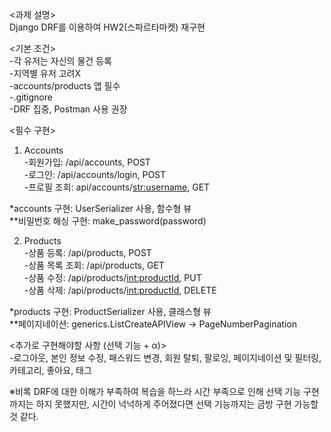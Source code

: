 <과제 설명>  
Django DRF를 이용하여 HW2(스파르타마켓) 재구현  

<기본 조건>  
-각 유저는 자신의 물건 등록  
-지역별 유저 고려X  
-accounts/products 앱 필수  
-.gitignore  
-DRF 집중, Postman 사용 권장  
  
<필수 구현>  
1. Accounts  
-회원가입: /api/accounts, POST  
-로그인: /api/accounts/login, POST  
-프로필 조회: api/accounts/<str:username>, GET  

*accounts 구현: UserSerializer 사용, 함수형 뷰  
**비밀번호 해싱 구현: make_password(password)  

2. Products  
-상품 등록: /api/products, POST  
-상품 목록 조회: /api/products, GET  
-상품 수정: /api/products/<int:productId>, PUT  
-상품 삭제: /api/products/<int:productId>, DELETE  

*products 구현: ProductSerializer 사용, 클래스형 뷰  
**페이지네이션: generics.ListCreateAPIView -> PageNumberPagination  

<추가로 구현해야할 사항 (선택 기능 + α)>  
-로그아웃, 본인 정보 수정, 패스워드 변경, 회원 탈퇴, 팔로잉, 페이지네이션 및 필터링, 카테고리, 좋아요, 태그  
  
※비록 DRF에 대한 이해가 부족하여 복습을 하느라 시간 부족으로 인해 선택 기능 구현까지는 하지 못했지만, 시간이 넉넉하게 주어졌다면 선택 기능까지는 금방 구현 가능할 것 같다. 
